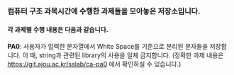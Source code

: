 ### 컴퓨터 구조 과목시간에 수행한 과제들을 모아놓은 저장소입니다.
#### 각 과제별 수행 내용은 다음과 같습니다.

**PA0**: 사용자가 입력한 문자열에서 White Space를 기준으로 분리된 문자들을 저장합니다. 이 때, string과 관련된 library의 사용을 일체 금지합니다. 
         (정확한 과제 내용은 https://git.ajou.ac.kr/sslab/ca-pa0 에서 확인하실 수 있습니다.)
